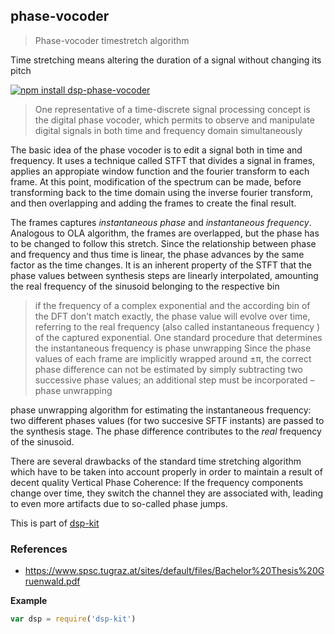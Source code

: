 <a name="module_phase-vocoder"></a>

## phase-vocoder
> Phase-vocoder timestretch algorithm

Time stretching means altering the duration of a signal without changing its pitch

[![npm install dsp-phase-vocoder](https://nodei.co/npm/dsp-phase-vocoder.png?mini=true)](https://npmjs.org/package/dsp-phase-vocoder/)

> One representative of a time-discrete signal processing concept is the
digital phase vocoder, which permits to observe and manipulate digital signals
in both time and frequency domain simultaneously

The basic idea of the phase vocoder is to edit a signal both in time and frequency.
It uses a technique called STFT that divides a signal in frames, applies
an appropiate window function and the fourier transform to each frame. At
this point, modification of the spectrum can be made, before transforming
back to the time domain using the inverse fourier transform, and then overlapping and
adding the frames to create the final result.

The frames captures _instantaneous phase_ and _instantaneous frequency_.
Analogous to OLA algorithm, the frames are overlapped, but the phase has to
be changed to follow this stretch.
Since the relationship between phase and frequency and thus time is linear,
the phase advances by the same factor as the time changes.
It is an inherent property of the STFT that the phase values between synthesis
steps are linearly interpolated, amounting the real frequency of the sinusoid belonging to
the respective bin

> if the frequency of a complex exponential and the according bin
of the DFT don’t match exactly, the phase value will evolve over time, referring to the real
frequency (also called instantaneous frequency ) of the captured exponential.
One standard procedure that determines the instantaneous frequency is phase unwrapping
Since the phase values of each frame are implicitly wrapped around ±π, the correct
phase difference can not be estimated by simply subtracting two successive phase values;
an additional step must be incorporated – phase unwrapping

phase unwrapping algorithm for estimating the instantaneous frequency:
two different phases values (for two succesive SFTF instants) are passed
to the synthesis stage. The phase difference contributes to the _real_
frequency of the sinusoid.

There are several drawbacks of the standard time stretching algorithm which have to be
taken into account properly in order to maintain a result of decent quality
Vertical Phase Coherence: If the frequency components change over time, they switch the
channel they are associated with, leading to even more artifacts due to so-called phase
jumps.

This is part of [dsp-kit](https://github.com/oramics/dsp-kit)

### References

- https://www.spsc.tugraz.at/sites/default/files/Bachelor%20Thesis%20Gruenwald.pdf

**Example**  
```js
var dsp = require('dsp-kit')
```
